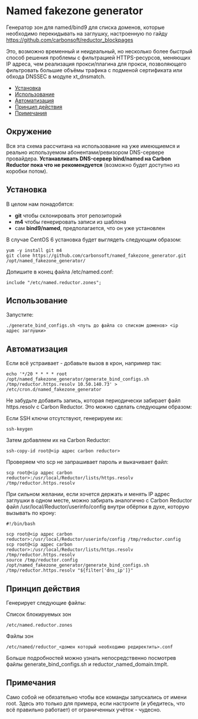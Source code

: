 # Named fakezone generator

Генератор зон для named/bind9 для списка доменов, которые необходимо перекидывать на заглушку, настроенную по гайду https://github.com/carbonsoft/reductor_blockpages

Это, возможно временный и неидеальный, но несколько более быстрый способ решения проблемы с фильтрацией HTTPS-ресурсов, меняющих IP адреса, чем реализация прокси/плагина для прокси, позволяющего фильтровать большие объёмы трафика с подменой сертификата или обхода DNSSEC в модуле xt_dnsmatch.

  * [Установка](#Установка)
  * [Использование](#Использование)
  * [Автоматизация](#Автоматизация)
  * [Принцип действия](#Принцип-действия)
  * [Примечания](#Примечания)

## Окружение

Вся эта схема рассчитана на использование на уже имеющиемся и реально используемом абонентами/ревизором DNS-сервере провайдера. **Устанавливать DNS-сервер bind/named на Carbon Reductor пока что не рекомендуется** (возможно будет доступно из коробки потом).

## Установка

В целом нам понадобятся:

- **git** чтобы склонировать этот репозиторий
- **m4** чтобы генерировать записи из шаблона
- сам **bind9/named**, предполагается, что он уже установлен

В случае CentOS 6 установка будет выглядеть следующим образом:

    yum -y install git m4
    git clone https://github.com/carbonsoft/named_fakezone_generator.git /opt/named_fakezone_generator/

Допишите в конец файла /etc/named.conf:

    include "/etc/named.reductor.zones";
    
## Использование

Запустите:

    ./generate_bind_configs.sh <путь до файла со списком доменов> <ip адрес заглушки>

## Автоматизация

Если всё устраивает - добавьте вызов в крон, например так:

    echo '*/20 * * * * root /opt/named_fakezone_generator/generate_bind_configs.sh /tmp/reductor.https.resolv 10.50.140.73' > /etc/cron.d/named_fakezone_generator

Не забудьте добавить запись, которая периодически забирает файл https.resolv с Carbon Reductor. Это можно сделать следующим образом:

Если SSH ключи отсутствуют, генерируем их:

    ssh-keygen

Затем добавляем их на Carbon Reductor:

    ssh-copy-id root@<ip адрес carbon reductor>

Проверяем что scp не запрашивает пароль и выкачивает файл:

    scp root@<ip адрес carbon reductor>:/usr/local/Reductor/lists/https.resolv /tmp/reductor.https.resolv

При сильном желании, если хочется держать и менять IP адрес заглушки в одном месте, можно забирать аналогично с Carbon Reductor файл /usr/local/Reductor/userinfo/config внутри обёртки в духе, которую вызывать по крону:

    #!/bin/bash
        
    scp root@<ip адрес carbon reductor>:/usr/local/Reductor/userinfo/config /tmp/reductor.config
    scp root@<ip адрес carbon reductor>:/usr/local/Reductor/lists/https.resolv /tmp/reductor.https.resolv
    source /tmp/reductor.config
    /opt/named_fakezone_generator/generate_bind_configs.sh /tmp/reductor.https.resolv "${filter['dns_ip']}"

## Принцип действия

Генерирует следующие файлы:

Список блокируемых зон

    /etc/named.reductor.zones

Файлы зон

    /etc/named/reductor_<домен который необходимо редиректить>.conf

Больше подробностей можно узнать непосредственно посмотрев файлы generate\_bind\_configs.sh и reductor\_named\_domain.tmplt.

## Примечания

Само собой не обязательно чтобы все команды запускались от имени root. Здесь это только для примера, если настроите (и убедитесь, что всё правильно работает) от ограниченных учёток - чудесно.
